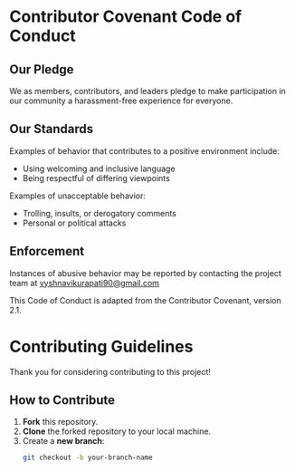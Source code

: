 # Contributor Covenant Code of Conduct

## Our Pledge

We as members, contributors, and leaders pledge to make participation in our community a harassment-free experience for everyone.

## Our Standards

Examples of behavior that contributes to a positive environment include:

- Using welcoming and inclusive language
- Being respectful of differing viewpoints

Examples of unacceptable behavior:

- Trolling, insults, or derogatory comments
- Personal or political attacks

## Enforcement

Instances of abusive behavior may be reported by contacting the project team at vyshnavikurapati90@gmail.com

This Code of Conduct is adapted from the Contributor Covenant, version 2.1.

# Contributing Guidelines

Thank you for considering contributing to this project!

## How to Contribute

1. **Fork** this repository.
2. **Clone** the forked repository to your local machine.
3. Create a **new branch**:
   ```bash
   git checkout -b your-branch-name
